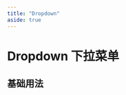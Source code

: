 ```yaml
---
title: "Dropdown"
aside: true
---
```


# Dropdown 下拉菜单

## 基础用法

<preview path="../../demo/dropdown.vue" title="dropdown 下拉菜单组件"></preview>
